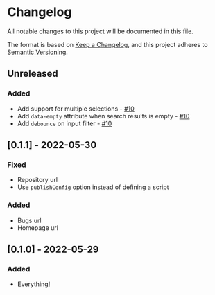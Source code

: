# Changelog

All notable changes to this project will be documented in this file.

The format is based on [Keep a Changelog](https://keepachangelog.com/en/1.0.0/),
and this project adheres to [Semantic Versioning](https://semver.org/spec/v2.0.0.html).

## Unreleased

### Added
- Add support for multiple selections - [#10](https://github.com/abeidahmed/dahli/pull/10)
- Add `data-empty` attribute when search results is empty - [#10](https://github.com/abeidahmed/dahli/pull/10)
- Add `debounce` on input filter - [#10](https://github.com/abeidahmed/dahli/pull/10)

## [0.1.1] - 2022-05-30

### Fixed
- Repository url
- Use `publishConfig` option instead of defining a script

### Added
- Bugs url
- Homepage url

## [0.1.0] - 2022-05-29

### Added
- Everything!
